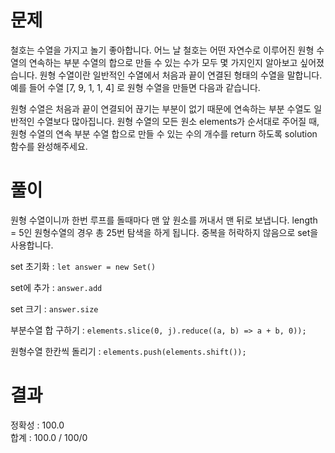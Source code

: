 # 문제

철호는 수열을 가지고 놀기 좋아합니다. 어느 날 철호는 어떤 자연수로 이루어진 원형 수열의 연속하는 부분 수열의 합으로 만들 수 있는 수가 모두 몇 가지인지 알아보고 싶어졌습니다. 원형 수열이란 일반적인 수열에서 처음과 끝이 연결된 형태의 수열을 말합니다. 예를 들어 수열 [7, 9, 1, 1, 4] 로 원형 수열을 만들면 다음과 같습니다.

원형 수열은 처음과 끝이 연결되어 끊기는 부분이 없기 때문에 연속하는 부분 수열도 일반적인 수열보다 많아집니다.
원형 수열의 모든 원소 elements가 순서대로 주어질 때, 원형 수열의 연속 부분 수열 합으로 만들 수 있는 수의 개수를 return 하도록 solution 함수를 완성해주세요.

# 풀이

원형 수열이니까 한번 루프를 돌때마다 맨 앞 원소를 꺼내서 맨 뒤로 보냅니다.
length = 5인 원형수열의 경우 총 25번 탐색을 하게 됩니다.
중복을 허락하지 않음으로 set을 사용합니다.

set 초기화 : `let answer = new Set()`

set에 추가 : `answer.add`

set 크기 : `answer.size`

부분수열 합 구하기 : `elements.slice(0, j).reduce((a, b) => a + b, 0));`

원형수열 한칸씩 돌리기 : `elements.push(elements.shift());`

# 결과

정확성 : 100.0  
합계 : 100.0 / 100/0
